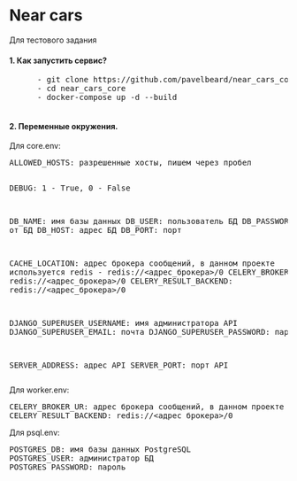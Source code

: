 # Near cars

Для тестового задания

<h4>1. Как запустить сервис?</h4>
   <pre>
      - git clone https://github.com/pavelbeard/near_cars_core/new/master
      - cd near_cars_core
      - docker-compose up -d --build
   </pre> 
<h4>2. Переменные окружения.</h4>  
<p>Для core.env:</p>
<pre>
ALLOWED_HOSTS: разрешенные хосты, пишем через пробел

DEBUG: 1 - True, 0 - False

DB_NAME: имя базы данных
DB_USER: пользователь БД
DB_PASSWORD: пароль от БД
DB_HOST: адрес БД
DB_PORT: порт

CACHE_LOCATION: адрес брокера сообщений, в данном проекте используется redis - redis://<адрес_брокера>/0
CELERY_BROKER_UR: redis://<адрес_брокера>/0
CELERY_RESULT_BACKEND: redis://<адрес_брокера>/0

DJANGO_SUPERUSER_USERNAME: имя администратора API
DJANGO_SUPERUSER_EMAIL: почта
DJANGO_SUPERUSER_PASSWORD: пароль

SERVER_ADDRESS: адрес API
SERVER_PORT: порт API
</pre>
<p>Для worker.env:</p>
<pre>
CELERY_BROKER_UR: адрес брокера сообщений, в данном проекте используется redis - redis://<адрес_брокера>/0
CELERY_RESULT_BACKEND: redis://<адрес_брокера>/0
</pre>
<p>Для psql.env:</p>
<pre>
POSTGRES_DB: имя базы данных PostgreSQL
POSTGRES_USER: администратор БД
POSTGRES_PASSWORD: пароль
</pre>

